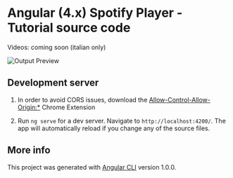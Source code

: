 # Angular (4.x) Spotify Player - Tutorial source code

Videos: coming soon (italian only)

![Output Preview](spotify-preview-ani.gif "Output Preview")


## Development server

1. In order to avoid CORS issues, download the [Allow-Control-Allow-Origin:*](https://chrome.google.com/webstore/detail/allow-control-allow-origi/nlfbmbojpeacfghkpbjhddihlkkiljbi/related?hl=en) Chrome Extension

2. Run `ng serve` for a dev server. Navigate to `http://localhost:4200/`. The app will automatically reload if you change any of the source files.


## More info

This project was generated with [Angular CLI](https://github.com/angular/angular-cli) version 1.0.0.
